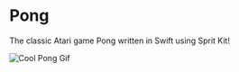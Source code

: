 #  Pong

The classic Atari game Pong written in Swift using Sprit Kit!

![Cool Pong Gif](https://user-images.githubusercontent.com/60014013/192935460-d8fc7dfd-7045-4a7c-9af4-c49cda46ebb1.gif)
